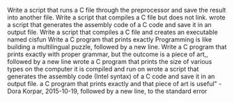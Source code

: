 Write a script that runs a C file through the preprocessor and save the result into another file.
Write a script that compiles a C file but does not link.
wrote a script that generates the assembly code of a C code and save it in an output file.
Write a script that compiles a C file and creates an executable named cisfun
Write a C program that prints exactly Programming is like building a multilingual puzzle, followed by a new line.
Write a C program that prints exactly with proper grammar, but the outcome is a piece of art,, followed by a new line
wrote a C program that prints the size of various types on the computer it is compiled and run on
wrote a script that generates the assembly code (Intel syntax) of a C code and save it in an output file.
a C program that prints exactly and that piece of art is useful" - Dora Korpar, 2015-10-19, followed by a new line, to the standard error

